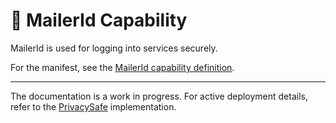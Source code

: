 # 💌 MailerId Capability

MailerId is used for logging into services securely.

For the manifest, see the [MailerId capability definition](https://github.com/PrivacySafe/core-3nweb-client-lib/blob/master/ts-code/api-defs/mailerid.d.ts).

---
The documentation is a work in progress. For active deployment details, refer to the [PrivacySafe](https://github.com/PrivacySafe) implementation.
